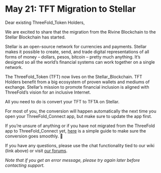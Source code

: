 # May 21: TFT Migration to Stellar

Dear existing ThreeFold_Token Holders,

We are excited to share that the migration from the Rivine Blockchain to the Stellar Blockchain has started.

Stellar is an open-source network for currencies and payments. Stellar makes it possible to create, send, and trade digital representations of all forms of money – dollars, pesos, bitcoin – pretty much anything. It’s designed so all the world’s financial systems can work together on a single network.

The ThreeFold_Token (TFT) now lives on the Stellar_Blockchain. TFT Holders benefit from a big ecosystem of proven wallets and mediums of exchange. Stellar’s mission to promote financial inclusion is aligned with ThreeFold’s vision for an inclusive Internet.

All you need to do is convert your TFT to TFTA on Stellar.

For most of you, the conversion will happen automatically the next time you open your ThreeFold_Connect app, but make sure to update the app first.

If you’re unsure of anything or if you have not migrated from the ThreeFold app to ThreeFold_Connect yet, [here](tf_chain_to_stellar_chain) is a simple guide to make sure the conversion goes smoothly. 🙏

If you have any questions, please use the chat functionality tied to our wiki (link above) or visit [our forums](https://forum.threefold.io/).

_Note that if you get an error message, please try again later before contacting support._